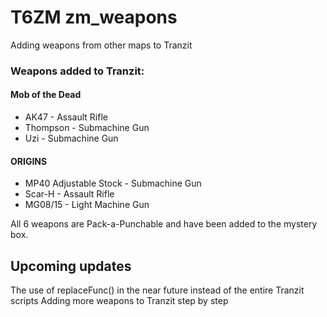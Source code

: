 # T6ZM zm_weapons
Adding weapons from other maps to Tranzit

### Weapons added to Tranzit:
#### Mob of the Dead
- AK47 - Assault Rifle
- Thompson - Submachine Gun
- Uzi - Submachine Gun
#### ORIGINS
- MP40 Adjustable Stock - Submachine Gun
- Scar-H - Assault Rifle
- MG08/15 - Light Machine Gun

All 6 weapons are Pack-a-Punchable and have been added to the mystery box.

## Upcoming updates
The use of replaceFunc() in the near future instead of the entire Tranzit scripts
Adding more weapons to Tranzit step by step
